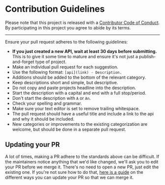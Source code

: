 # Contribution Guidelines

Please note that this project is released with a
[Contributor Code of Conduct](code-of-conduct.md). By participating in this
project you agree to abide by its terms.

---

Ensure your pull request adheres to the following guidelines:

- **If you just created a new API, wait at least 30 days before submitting.** This is to give it some time to mature and ensure it's not just a publish-and-forget type of project.
- Make an individual pull request for each suggestion.
- Use the following format: `[api](link) - Description.`
- Additions should be added to the bottom of the relevant category.
- Keep descriptions short and simple, but descriptive.
- Do not copy and paste projects headline into the description.
- Start the description with a capital and end with a full stop/period.
- Don't start the description with `A` or `An`.
- Check your spelling and grammar.
- Make sure your text editor is set to remove trailing whitespace.
- The pull request should have a useful title and include a link to the api and why it should be included.
- New categories or improvements to the existing categorization are welcome, but should be done in a separate pull request.

## Updating your PR

A lot of times, making a PR adhere to the standards above can be difficult.
If the maintainers notice anything that we'd like changed, we'll ask you to
edit your PR before we merge it. There's no need to open a new PR, just edit
the existing one. If you're not sure how to do that,
[here is a guide](https://www.burntfen.com/2015-10-30/how-to-amend-a-commit-on-a-github-pull-request)
on the different ways you can update your PR so that we can merge it.
